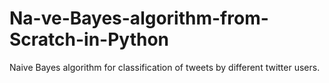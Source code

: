 # Na-ve-Bayes-algorithm-from-Scratch-in-Python
Naive Bayes algorithm for classification of tweets by different twitter users.
